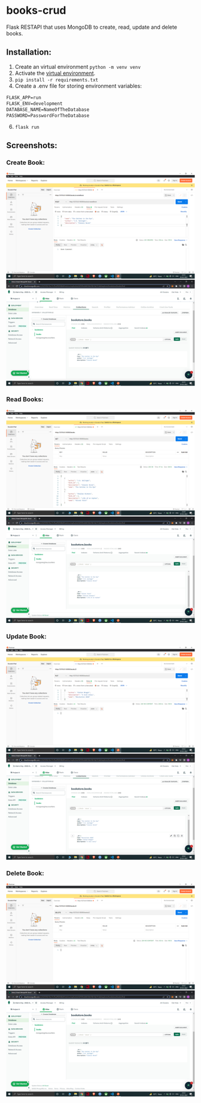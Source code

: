 # books-crud
Flask RESTAPI that uses MongoDB to create, read, update and delete books.

## Installation:
1. Create an virtual environment ```python -m venv venv```
2. Activate the [virtual environment](https://docs.python.org/3/tutorial/venv.html). 
3. ```pip install -r requirements.txt```
4. Create a .env file for storing environment variables:
```
FLASK_APP=run
FLASK_ENV=development
DATABASE_NAME=NameOfTheDatabase
PASSWORD=PasswordForTheDatabase
```
6. ```flask run```

## Screenshots:

### Create Book:
![](screenshots/createbookrequest.png)
![](screenshots/createbookdb.png)

### Read Books:
![](screenshots/readbookrequest.png)
![](screenshots/readbookdb.png)

### Update Book:
![](screenshots/updaterequest.png)
![](screenshots/updatedb.png)

### Delete Book:
![](screenshots/deleterequest.png)
![](screenshots/deletedb.png)